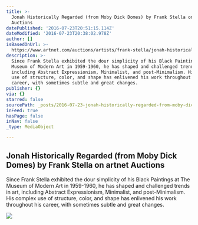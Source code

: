 ```yaml
---
title: >-
  Jonah Historically Regarded (from Moby Dick Domes) by Frank Stella on artnet
  Auctions
datePublished: '2016-07-23T20:51:15.114Z'
dateModified: '2016-07-23T20:38:02.978Z'
author: []
isBasedOnUrl: >-
  https://www.artnet.com/auctions/artists/frank-stella/jonah-historically-regarded-from-moby-dick-domes-3
description: >-
  Since Frank Stella exhibited the dour simplicity of his Black Paintings at The
  Museum of Modern Art in 1959-1960, he has shaped and challenged trends in art,
  including Abstract Expressionism, Minimalist, and post-Minimalism. His complex
  use of structure, color, and shape has enlivened his work throughout his
  career, with sometimes subtle and great changes.
publisher: {}
via: {}
starred: false
sourcePath: _posts/2016-07-23-jonah-historically-regarded-from-moby-dick-domes-by-frank.md
inFeed: true
hasPage: false
inNav: false
_type: MediaObject

---
```

<article style=""><h1>Jonah Historically Regarded (from Moby Dick Domes) by Frank Stella on artnet Auctions</h1><p>Since Frank Stella exhibited the dour simplicity of his Black Paintings at The Museum of Modern Art in 1959-1960, he has shaped and challenged trends in art, including Abstract Expressionism, Minimalist, and post-Minimalism. His complex use of structure, color, and shape has enlivened his work throughout his career, with sometimes subtle and great changes.</p><img src="https://images.artnet.com/aoa_lot_images/117784/frank-stella-jonah-historically-regarded-from-moby-dick-domes-prints-and-multiples-aquatint-zoom_550_765.jpg" /></article>